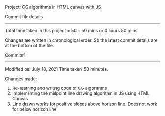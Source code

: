Project: CG algorithms in HTML canvas with JS

Commit file details
********************

Total time taken in this project = 50 = 50 mins or 0 hours 50 mins

Changes are written in chronological order. So the latest commit details are at the bottom of the file.

Commit#1
*********

Modified on: July 18, 2021
Time taken: 50 minutes.

Changes made:

1. Re-learning and writing code of CG algorithms
2. Implementing the midpoint line drawing algorithm in JS using HTML Canvas
3. Line drawn works for positive slopes above horizon line. Does not work for below horizon line


